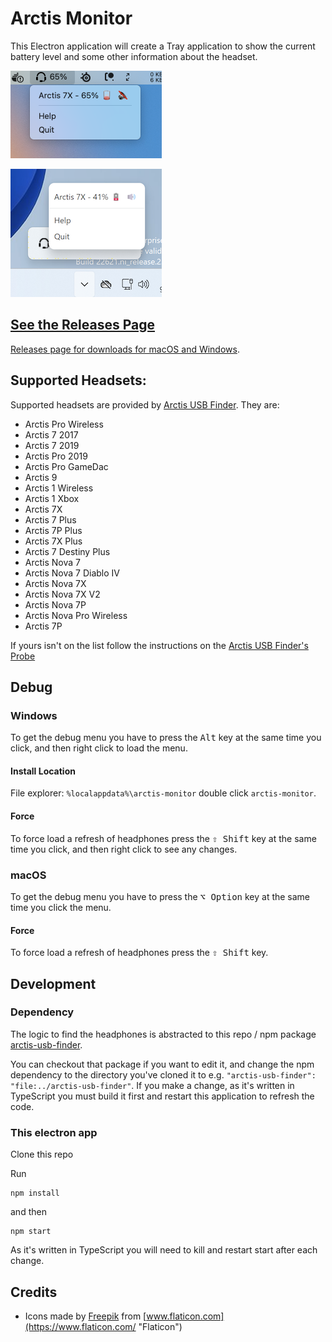 # Arctis Monitor

This Electron application will create a Tray application to show the current battery level and some other information about the headset.

![Screen shot showing the app, with battery percentage, help and quit actions on macOS](docs/arctis-monitor-mac.png)

![Screen shot showing the app, with battery percentage, help and quit actions on Windows](docs/arctis-monitor-windows.png)

## [See the Releases Page](https://github.com/richrace/arctis-monitor/releases)

[Releases page for downloads for macOS and Windows](https://github.com/richrace/arctis-monitor/releases).

## Supported Headsets:

Supported headsets are provided by [Arctis USB Finder](https://github.com/richrace/arctis-usb-finder). They are:

* Arctis Pro Wireless
* Arctis 7 2017
* Arctis 7 2019
* Arctis Pro 2019
* Arctis Pro GameDac
* Arctis 9
* Arctis 1 Wireless
* Arctis 1 Xbox
* Arctis 7X
* Arctis 7 Plus
* Arctis 7P Plus
* Arctis 7X Plus
* Arctis 7 Destiny Plus
* Arctis Nova 7
* Arctis Nova 7 Diablo IV
* Arctis Nova 7X
* Arctis Nova 7X V2
* Arctis Nova 7P
* Arctis Nova Pro Wireless
* Arctis 7P

If yours isn't on the list follow the instructions on the [Arctis USB Finder's Probe](https://github.com/richrace/arctis-usb-finder#probe)

## Debug

### Windows

To get the debug menu you have to press the <kbd>Alt</kbd> key at the same time you click, and then right click to
load the menu.

#### Install Location

File explorer: `%localappdata%\arctis-monitor` double click `arctis-monitor`.

#### Force

To force load a refresh of headphones press the <kbd>⇧ Shift</kbd> key at the same time you click, and then right click to
see any changes.

### macOS

To get the debug menu you have to press the <kbd>⌥ Option</kbd> key at the same time you click the menu.

#### Force

To force load a refresh of headphones press the <kbd>⇧ Shift</kbd> key.

## Development

### Dependency

The logic to find the headphones is abstracted to this repo / npm package [arctis-usb-finder](https://github.com/richrace/arctis-usb-finder).

You can checkout that package if you want to edit it, and change the npm dependency to the directory you've cloned it
to e.g. `"arctis-usb-finder": "file:../arctis-usb-finder"`. If you make a change, as it's written in TypeScript you must
build it first and restart this application to refresh the code.

### This electron app

Clone this repo

Run
```
npm install
```

and then
```
npm start
```

As it's written in TypeScript you will need to kill and restart start after each change.

## Credits

* Icons made by [Freepik](https://www.flaticon.com/authors/freepik "Freepik") from [www.flaticon.com](https://www.flaticon.com/ "Flaticon")
